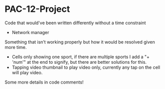 # PAC-12-Project

Code that would've been written differently without a time constraint
- Network manager

Something that isn’t working properly but how it would be resolved given more time.
- Cells only showing one sport, if there are multiple sports I add a "+ 'num'" at the end to signify, but there are better solutions for this.
- Tapping video thumbnail to play video only, currently any tap on the cell will play video.

Some more details in code comments!

